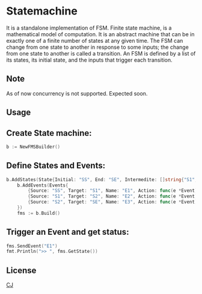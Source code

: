 # Statemachine
It is a standalone implementation of FSM.
Finite state machine, is a mathematical model of computation. It is an abstract machine that can be in exactly one of a finite number of states at any given time. The FSM can change from one state to another in response to some inputs; the change from one state to another is called a transition. An FSM is defined by a list of its states, its initial state, and the inputs that trigger each transition. 

## Note
As of now concurrency is not supported. Expected soon.

## Usage

## Create State machine:
```go
b := NewFMSBuilder()
```

## Define States and Events:
```go
b.AddStates(State{Initial: "SS", End: "SE", Intermedite: []string{"S1","S2"}})
	b.AddEvents(Events{
		{Source: "SS", Target: "S1", Name: "E1", Action: func(e *Event) {}},
		{Source: "S1", Target: "S2", Name: "E2", Action: func(e *Event) {}},
		{Source: "S2", Target: "SE", Name: "E3", Action: func(e *Event) {}},
	})
	fms := b.Build()
```

## Trigger an Event and get status:
```go
fms.SendEvent("E1")
fmt.Println(">> ", fms.GetState())
```

## License
[CJ](https://github.com/chandrasekar-om)
